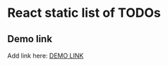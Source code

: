 # React static list of TODOs

## Demo link

Add link here: [DEMO LINK](https://zelenskiys.github.io/react_static-list-of-todos/)
